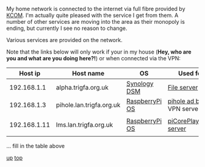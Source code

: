 My home network is connected to the internet via full fibre provided by [KCOM](https://www.kcom.com/). I'm actually quite pleased with the service I get from them. A number of other services are moving into the area as their monopoly is ending, but currently I see no reason to change.

Various services are provided on the network.  

Note that the links below will only work if your in my house (__Hey, who are you and what are you doing here?!__) or when connected via the VPN:

| Host ip | Host name | OS | Used for... |
| ---- | ---- | ---- | ---- |
| 192.168.1.1 | alpha.trigfa.org.uk | [Synology DSM](https://www.synology.com/en-us/dsm) | [File server](https://alpha.lan.trigfa.org.uk:5001/) |
| 192.168.1.3 | pihole.lan.trigfa.org.uk |[RaspberryPi OS](https://www.raspberrypi.com/software/operating-systems/) | [pihole ad blocker](http://pihole.lan.trigfa.org.uk/admin), VPN server |
|  |  |  |  |
| 192.168.1.11 | lms.lan.trigfa.org.uk | [RaspberryPi OS](https://www.raspberrypi.com/software/operating-systems/) | [piCorePlayer](http://lms.lan.trigfa.org.uk),[LMS server](http://lms.lan.trigfa.org.uk:9000/) |
|  |  |  |  |

... fill in the table above

[up](README.md)
[top](../README.md)
